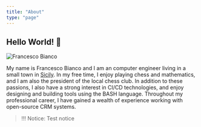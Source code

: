 ```yaml
---
title: "About"
type: "page"
---
```



## Hello World! 👋 

![Francesco Bianco](https://github.com/francescobianco.png#style=float:left;width:128px)

My name is Francesco Bianco and I am an computer engineer living in a small town in [Sicily](https://en.wikipedia.org/wiki/Sicily). 
In my free time, I enjoy playing chess and mathematics, and I am also the president of the local chess club. 
In addition to these passions, I also have a strong interest in CI/CD technologies, 
and enjoy designing and building tools using the BASH language. Throughout my professional career, 
I have gained a wealth of experience working with open-source CRM systems.



> !!! Notice: Test notice

>    
